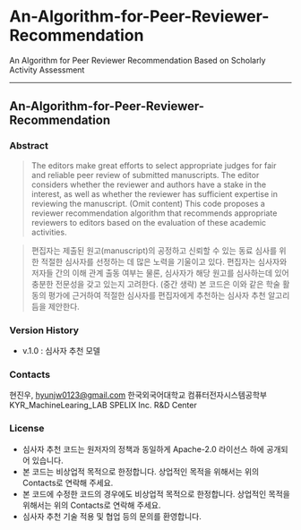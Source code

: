 # An-Algorithm-for-Peer-Reviewer-Recommendation
An Algorithm for Peer Reviewer Recommendation Based on Scholarly Activity Assessment

---

## An-Algorithm-for-Peer-Reviewer-Recommendation

### Abstract
> The editors make great efforts to select appropriate judges for fair and reliable peer review of submitted manuscripts. The editor considers whether the reviewer and authors have a stake in the interest, as well as whether the reviewer has sufficient expertise in reviewing the manuscript. (Omit content) This code proposes a reviewer recommendation algorithm that recommends appropriate reviewers to editors based on the evaluation of these academic activities.

>  편집자는 제출된 원고(manuscript)의 공정하고 신뢰할 수 있는 동료 심사를 위한 적절한 심사자를 선정하는 데 많은 노력을 기울이고 있다. 편집자는 심사자와 저자들 간의 이해 관계 출동 여부는 물론, 심사자가 해당 원고를 심사하는데 있어 충분한 전문성을 갖고 있는지 고려한다. (중간 생략) 본 코드은 이와 같은 학술 활동의 평가에 근거하여 적절한 심사자를 편집자에게 추천하는 심사자 추천 알고리듬을 제안한다.

### Version History

* v.1.0 : 심사자 추천 모델

### Contacts

현진우, hyunjw0123@gmail.com
한국외국어대학교 컴퓨터전자시스템공학부
KYR_MachineLearing_LAB
SPELIX Inc. R&D Center


### License

* 심사자 추천 코드는 원저자의 정책과 동일하게 Apache-2.0 라이선스 하에 공개되어 있습니다.
* 본 코드는 비상업적 목적으로 한정합니다. 상업적인 목적을 위해서는 위의 Contacts로 연락해 주세요.
* 본 코드에 수정한 코드의 경우에도 비상업적 목적으로 한정합니다. 상업적인 목적을 위해서는 위의 Contacts로 연락해 주세요.
* 심사자 추천 기술 적용 및 협업 등의 문의를 환영합니다.

